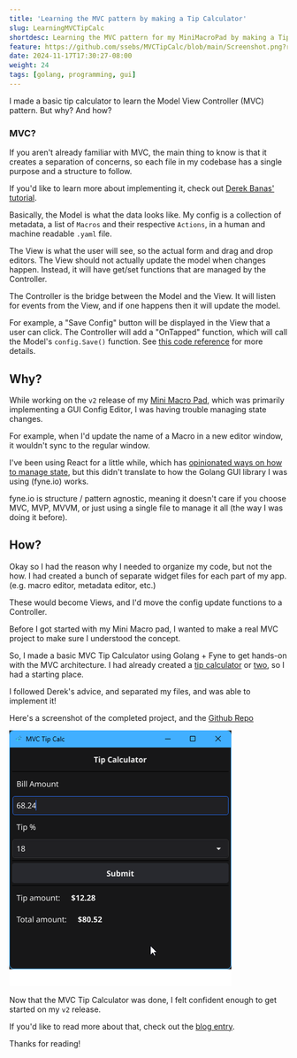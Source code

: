 ```yaml
---
title: 'Learning the MVC pattern by making a Tip Calculator'
slug: LearningMVCTipCalc
shortdesc: Learning the MVC pattern for my MiniMacroPad by making a Tip Calculator in Go with fyne.
feature: https://github.com/ssebs/MVCTipCalc/blob/main/Screenshot.png?raw=true
date: 2024-11-17T17:30:27-08:00
weight: 24
tags: [golang, programming, gui]
---
```

I made a basic tip calculator to learn the Model View Controller (MVC) pattern. But why? And how?

### MVC?
If you aren't already familiar with MVC, the main thing to know is that it creates a separation of concerns, so each file in my codebase has a single purpose and a structure to follow.

If you'd like to learn more about implementing it, check out [Derek Banas' tutorial](https://www.youtube.com/watch?v=dTVVa2gfht8).

Basically, the Model is what the data looks like. My config is a collection of metadata, a list of `Macros` and their respective `Actions`, in a human and machine readable `.yaml` file.

The View is what the user will see, so the actual form and drag and drop editors. The View should not actually update the model when changes happen. Instead, it will have get/set functions that are managed by the Controller.

The Controller is the bridge between the Model and the View. It will listen for events from the View, and if one happens then it will update the model.

For example, a "Save Config" button will be displayed in the View that a user can click. The Controller will add a "OnTapped" function, which will call the Model's `config.Save()` function. See [this code reference](https://github.com/ssebs/MVCTipCalc/blob/main/internal/controller.go) for more details.

## Why?
While working on the `v2` release of my [Mini Macro Pad](/projects/go-mmp/), which was primarily implementing a GUI Config Editor, I was having trouble managing state changes. 

For example, when I'd update the name of a Macro in a new editor window, it wouldn't sync to the regular window. 

I've been using React for a little while, which has [opinionated ways on how to manage state](https://react.dev/learn/managing-state), but this didn't translate to how the Golang GUI library I was using (fyne.io) works.

fyne.io is structure / pattern agnostic, meaning it doesn't care if you choose MVC, MVP, MVVM, or just using a single file to manage it all (the way I was doing it before).


## How?
Okay so I had the reason why I needed to organize my code, but not the how. I had created a bunch of separate widget files for each part of my app. (e.g. macro editor, metadata editor, etc.)

These would become Views, and I'd move the config update functions to a Controller.

Before I got started with my Mini Macro pad, I wanted to make a real MVC project to make sure I understood the concept.

So, I made a basic MVC Tip Calculator using Golang + Fyne to get hands-on with the MVC architecture. I had already created a [tip calculator](https://github.com/ssebs/tipr) or [two](https://github.com/ssebs/tipr-mobile), so I had a starting place.

I followed Derek's advice, and separated my files, and was able to implement it!

Here's a screenshot of the completed project, and the [Github Repo](https://github.com/ssebs/MVCTipCalc)

![screenshot](https://github.com/ssebs/MVCTipCalc/blob/main/Screenshot.png?raw=true)


Now that the MVC Tip Calculator was done, I felt confident enough to get started on my `v2` release.

If you'd like to read more about that, check out the [blog entry](/blog/minimacropad/).

Thanks for reading!
